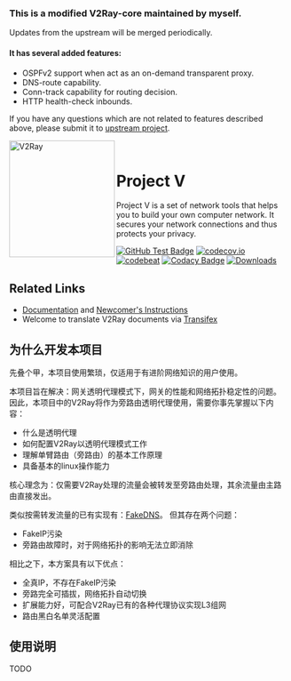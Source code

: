 ### This is a modified V2Ray-core maintained by myself.

Updates from the upstream will be merged periodically.

#### It has several added features:
* OSPFv2 support when act as an on-demand transparent proxy.
* DNS-route capability.
* Conn-track capability for routing decision.
* HTTP health-check inbounds.

If you have any questions which are not related to features described above, 
please submit it to [upstream project](https://github.com/v2fly/v2ray-core).

<div>
  <img width="190" height="210" align="left" src="https://raw.githubusercontent.com/v2fly/v2fly-github-io/master/docs/.vuepress/public/readme-logo.png" alt="V2Ray"/>
  <br>
  <h1>Project V</h1>
  <p>Project V is a set of network tools that helps you to build your own computer network. It secures your network connections and thus protects your privacy.</p>
</div>

[![GitHub Test Badge](https://github.com/povsister/v2ray-core/workflows/Test/badge.svg)](https://github.com/povsister/v2ray-core/actions)
[![codecov.io](https://codecov.io/gh/v2fly/v2ray-core/branch/master/graph/badge.svg?branch=master)](https://codecov.io/gh/povsister/v2ray-core?branch=master)
[![codebeat](https://goreportcard.com/badge/github.com/v2fly/v2ray-core)](https://goreportcard.com/report/github.com/povsister/v2ray-core)
[![Codacy Badge](https://app.codacy.com/project/badge/Grade/e150b7ede2114388921943bf23d95161)](https://www.codacy.com/gh/povsister/v2ray-core/dashboard?utm_source=github.com&amp;utm_medium=referral&amp;utm_content=povsister/v2ray-core&amp;utm_campaign=Badge_Grade)
[![Downloads](https://img.shields.io/github/downloads/v2fly/v2ray-core/total.svg)](https://github.com/povsister/v2ray-core/releases/latest)

## Related Links

- [Documentation](https://www.v2fly.org) and [Newcomer's Instructions](https://www.v2fly.org/guide/start.html)
- Welcome to translate V2Ray documents via [Transifex](https://www.transifex.com/v2fly/public/)

## 为什么开发本项目

先叠个甲，本项目使用繁琐，仅适用于有进阶网络知识的用户使用。

本项目旨在解决：网关透明代理模式下，网关的性能和网络拓扑稳定性的问题。
因此，本项目中的V2Ray将作为旁路由透明代理使用，需要你事先掌握以下内容：
* 什么是透明代理
* 如何配置V2Ray以透明代理模式工作
* 理解单臂路由（旁路由）的基本工作原理
* 具备基本的linux操作能力

核心理念为：仅需要V2Ray处理的流量会被转发至旁路由处理，其余流量由主路由直接发出。

类似按需转发流量的已有实现有：[FakeDNS](https://www.v2fly.org/config/fakedns.html)。
但其存在两个问题：
* FakeIP污染
* 旁路由故障时，对于网络拓扑的影响无法立即消除

相比之下，本方案具有以下优点：
* 全真IP，不存在FakeIP污染
* 旁路完全可插拔，网络拓扑自动切换
* 扩展能力好，可配合V2Ray已有的各种代理协议实现L3组网
* 路由黑白名单灵活配置

## 使用说明

TODO
